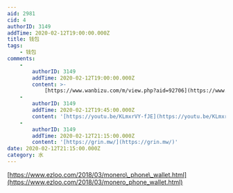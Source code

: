```yaml
---
aid: 2981
cid: 4
authorID: 3149
addTime: 2020-02-12T19:00:00.000Z
title: 钱包
tags:
    - 钱包
comments:
    -
        authorID: 3149
        addTime: 2020-02-12T19:00:00.000Z
        content: >-
            [https://www.wanbizu.com/m/view.php?aid=92706](https://www.wanbizu.com/m/view.php?aid=92706)
    -
        authorID: 3149
        addTime: 2020-02-12T19:45:00.000Z
        content: '[https://youtu.be/KLmxrVY-fJE](https://youtu.be/KLmxrVY-fJE)'
    -
        authorID: 3149
        addTime: 2020-02-12T21:15:00.000Z
        content: '[https://grin.mw/](https://grin.mw/)'
date: 2020-02-12T21:15:00.000Z
category: 水
---
```


[https://www.ezloo.com/2018/03/monero\_phone\_wallet.html](https://www.ezloo.com/2018/03/monero_phone_wallet.html)
